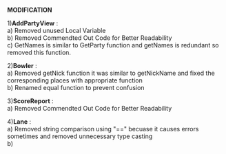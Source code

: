 <b>MODIFICATION</b>

1)<b>AddPartyView</b> : <br>
a) Removed unused Local Variable<br>
b) Removed Commendted Out Code for Better Readability<br>
c) GetNames is similar to GetParty function and getNames is redundant so removed this function.

2)<b>Bowler</b> : <br>
a) Removed getNick function it was similar to getNickName and fixed the corresponding places with appropriate function<br>
b) Renamed equal function to prevent confusion <br>

3)<b>ScoreReport</b> : <br>
a)  Removed Commendted Out Code for Better Readability<br>

4)<b>Lane</b> : <br>
a)  Removed string comparison using "==" becuase it causes errors sometimes and removed unnecessary type casting<br>
b)